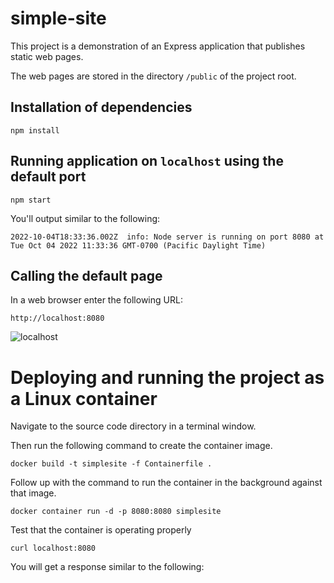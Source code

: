 # simple-site
This project is a demonstration of an Express application that publishes static web pages.

The web pages are stored in the directory `/public` of the project root.

## Installation of dependencies

`npm install`

## Running application on `localhost` using the default port

`npm start`

You'll output similar to the following:

```
2022-10-04T18:33:36.002Z  info: Node server is running on port 8080 at Tue Oct 04 2022 11:33:36 GMT-0700 (Pacific Daylight Time)
```

## Calling the default page

In a web browser enter the following URL:

`http://localhost:8080`


![localhost](https://user-images.githubusercontent.com/1110569/193900809-922f3c56-a6b6-4de3-bfac-310e70f98f94.png)

# Deploying and running the project as a Linux container

Navigate to the source code directory in a terminal window.

Then run the following command to create the container image.

`docker build -t simplesite -f Containerfile .`

Follow up with the command to run the container in the background against that image.

`docker container run -d -p 8080:8080 simplesite`

Test that the container is operating properly

`curl localhost:8080`

You will get a response similar to the following:


